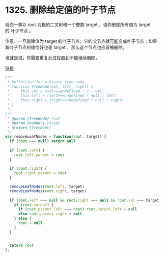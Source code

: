# 1325. 删除给定值的叶子节点

给你一棵以 root 为根的二叉树和一个整数 target ，请你删除所有值为 target 的 叶子节点 。

注意，一旦删除值为 target 的叶子节点，它的父节点就可能变成叶子节点；如果新叶子节点的值恰好也是 target ，那么这个节点也应该被删除。

也就是说，你需要重复此过程直到不能继续删除。

[链接](https://leetcode-cn.com/problems/delete-leaves-with-a-given-value)

```js
/**
 * Definition for a binary tree node.
 * function TreeNode(val, left, right) {
 *     this.val = (val===undefined ? 0 : val)
 *     this.left = (left===undefined ? null : left)
 *     this.right = (right===undefined ? null : right)
 * }
 */
/**
 * @param {TreeNode} root
 * @param {number} target
 * @return {TreeNode}
 */
var removeLeafNodes = function(root, target) {
  if (root === null) return null
  
  if (root.left) {
    root.left.parent = root
  }
  
  if (root.right) {
    root.right.parent = root
  }

  removeLeafNodes(root.left, target)
  removeLeafNodes(root.right, target)
  
  if (root.left === null && root.right === null && root.val === target) {
    if (root.parent) {
      if (root.parent.left === root) root.parent.left = null
      else root.parent.right = null
    } else {
      root = null
    }
  }


  return root
};
```
